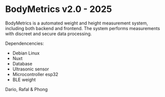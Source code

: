 # BodyMetrics v2.0 - 2025 
  BodyMetrics is a automated weight and height measurement system, including both backend and frontend. The system performs measurements with discreet and secure data processing.

Dependencencies:
- Debian Linux
- Nuxt
- Database
- Ultrasonic sensor
- Microcontroller esp32
- BLE weight

Dario, Rafal & Phong

